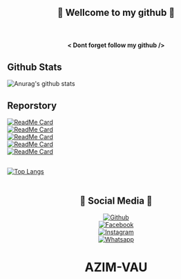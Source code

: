 <h2 align="center">🔰 Wellcome to my github 🔰</h2></br>
<h4 align="center">< Dont forget follow my github /></h4>

## Github Stats
![Anurag's github stats](https://github-readme-stats.vercel.app/api?username=Azim-vau&show_icons=true&theme=radical)<br>
## Reporstory
[![ReadMe Card](https://github-readme-stats.vercel.app/api/pin/?username=Azim-vau&repo=crack-pro&show_icons=true&theme=radical)](https://github.com/Azim-vau/crack-pro)<br>
[![ReadMe Card](https://github-readme-stats.vercel.app/api/pin/?username=Azim-vau&repo=error&show_icons=true&theme=radical)](https://github.com/Azim-vau/error)<br>
[![ReadMe Card](https://github-readme-stats.vercel.app/api/pin/?username=Azim-vau&repo=pro-cracker&show_icons=true&theme=radical)](https://github.com/Azim-vau/pro-cracker)<br>
[![ReadMe Card](https://github-readme-stats.vercel.app/api/pin/?username=Azim-vau&repo=NBF&show_icons=true&theme=radical)](https://github.com/Azim-vau/NBF)<br>
[![ReadMe Card](https://github-readme-stats.vercel.app/api/pin/?username=Azim-vau&repo=hack&show_icons=true&theme=radical)](https://github.com/Azim-vau/hack)</br>

##
[![Top Langs](https://github-readme-stats.vercel.app/api/top-langs/?username=Azim-vau&langs_count=8&show_icons=true&theme=radical)](https://github.com/Azim-vau)<br><br>
<div align="center">
<h2><b>📱 Social Media 📱</h2></b>
</div>

<div align="center">

[![Github](https://img.shields.io/badge/Github-AZIM--MAHMUD-dimgray?style=flat-square&logo=github)](https://github.com/Azim-vau)<br> [![Facebook](https://img.shields.io/badge/Facebook-MAHMUD--AZIM-blue?style=flat-square&logo=facebook)](https://www.facebook.com/azimmahmudofficial)<br> [![Instagram](https://img.shields.io/badge/Instagram-AZIM--MAHMUD-hotpink?style=flat-square&logo=instagram)](https://Instagram.com/azimmahmud143)<br> [![Whatsapp](https://img.shields.io/badge/Whatsapp-AZIM--MAHMUD-deepgreen?style=flat-square&logo=whatsapp)](https://chat.whatsapp.com/DA8asUGMmRG42yKXrCsVb7)

</div>

<h1 align="center"> AZIM-VAU </h1>
